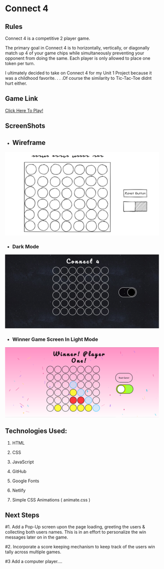 # Connect 4

## Rules

Connect 4 is a competitive 2 player game.

The primary goal in Connect 4 is to horizontally, vertically, or diagonally match up 4 of your game chips while simultaneously preventing your opponent from doing the same. Each player is only allowed to place one token per turn.

I ultimately decided to take on Connect 4 for my Unit 1 Project because it was a childhood favorite. . . .Of course the similarity to Tic-Tac-Toe didnt hurt either.


## Game Link

[Click Here To Play!](https://tender-hermann-ba7286.netlify.app/)


## ScreenShots

- ## Wireframe
![Wire-frame](./gifs/Wireframe/Connect%204%20Wire%20Frame.png "Dark Mode Game Screen")

 - ### Dark Mode
 ![Dark Mode Game Screen](./gifs/darkModeScreenShot.png "Dark Mode Game Screen") 

- ### Winner Game Screen In Light Mode
![Winner Game Screen](./gif/../gifs/lightModeScreenShot.png "Winner Game Screen")

## Technologies Used:

1.  HTML

2.  CSS

3.  JavaScript

4.  GitHub

4.  Google Fonts

5.  Netlify

6.  Simple CSS Animations ( animate.css )

## Next Steps

#1. Add a Pop-Up screen upon the page loading, greeting the users & collecting both users names. This is in an effort to personalize the win messages later on in the game.

#2. Incorporate a score keeping mechanism to keep track of the users win tally across multiple games.

#3 Add a computer player....